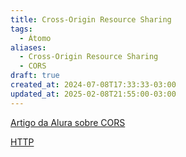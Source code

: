 ```yaml
---
title: Cross-Origin Resource Sharing
tags:
  - Átomo
aliases:
  - Cross-Origin Resource Sharing
  - CORS
draft: true
created_at: 2024-07-08T17:33:33-03:00
updated_at: 2025-02-08T21:55:00-03:00
---
```


[Artigo da Alura sobre CORS](https://www.alura.com.br/artigos/como-resolver-erro-de-cross-origin-resource-sharing)

[HTTP](content/atomos/2024/07/08/HTTP.md)